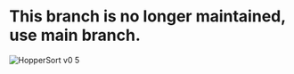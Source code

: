 # This branch is no longer maintained, use main branch.

![HopperSort v0 5](https://github.com/kjutzn/HopperSort/assets/130908680/601a7fd7-4694-4762-bbfb-4800de55cff5)
